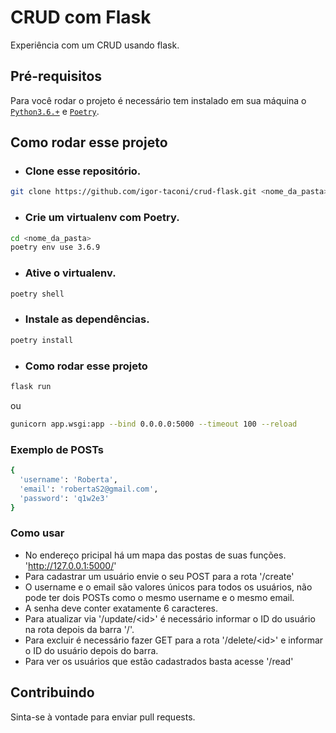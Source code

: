 # CRUD com Flask

Experiência com um CRUD usando flask.

## Pré-requisitos
Para você rodar o projeto é necessário tem instalado em sua máquina o [`Python3.6.+`](https://www.python.org/) e [`Poetry`](https://python-poetry.org/).

## Como rodar esse projeto
- ### Clone esse repositório.
```sh
git clone https://github.com/igor-taconi/crud-flask.git <nome_da_pasta>
```

- ### Crie um virtualenv com Poetry.
```sh
cd <nome_da_pasta>
poetry env use 3.6.9
```

- ### Ative o virtualenv.
```sh
poetry shell
```

- ### Instale as dependências.
```sh
poetry install
```

- ### Como rodar esse projeto
```sh
flask run
```
ou
```sh
gunicorn app.wsgi:app --bind 0.0.0.0:5000 --timeout 100 --reload
```

### Exemplo de POSTs
```sh
{
  'username': 'Roberta',
  'email': 'robertaS2@gmail.com',
  'password': 'q1w2e3'
}
```

### Como usar
- No endereço pricipal há um mapa das postas  de suas funções. 'http://127.0.0.1:5000/'
- Para cadastrar um usuário envie o seu POST para a rota '/create'
- O username e o email são valores únicos para todos os usuários, não pode ter dois POSTs como o mesmo username e o mesmo email.
- A senha deve conter exatamente 6 caracteres.
- Para atualizar via '/update/<id\>' é necessário informar o ID do usuário na rota depois da barra '/'.
- Para excluir é necessário fazer GET para a rota '/delete/<id\>' e informar o ID do usuário depois do barra.
- Para ver os usuários que estão cadastrados basta acesse '/read'

## Contribuindo
Sinta-se à vontade para enviar pull requests.
